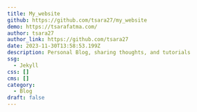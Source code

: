 ```yaml
---
title: My_website
github: https://github.com/tsara27/my_website
demo: https://tsarafatma.com/
author: tsara27
author_link: https://github.com/tsara27
date: 2023-11-30T13:58:53.199Z
description: Personal Blog, sharing thoughts, and tutorials
ssg:
  - Jekyll
css: []
cms: []
category:
  - Blog
draft: false
---
```

